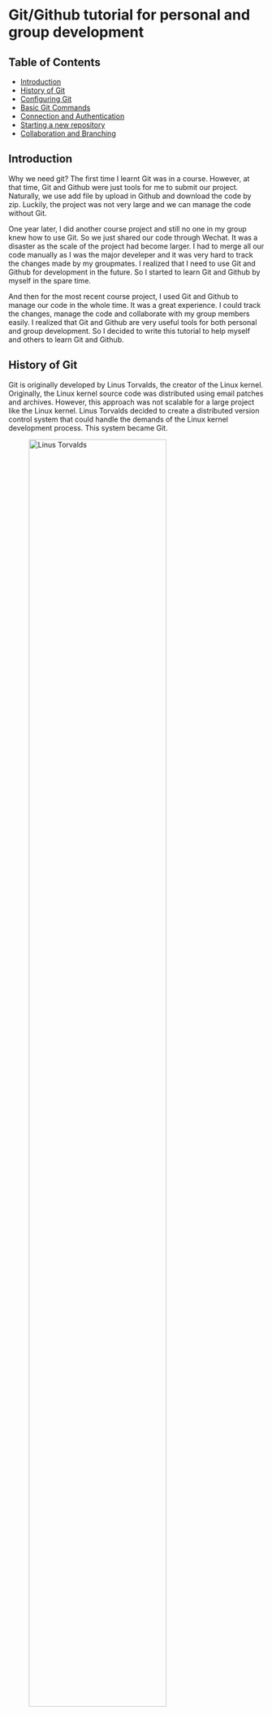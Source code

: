 # Git/Github tutorial for personal and group development

## Table of Contents
- [Introduction](#introduction)
- [History of Git](#history-of-git)
- [Configuring Git](#configuring-git)
- [Basic Git Commands](#basic-git-commands)
- [Connection and Authentication](#connection-and-authentication)
- [Starting a new repository](#starting-a-new-repository)
- [Collaboration and Branching](#collaboration-and-branching)

## Introduction
Why we need git? The first time I learnt Git was in a course. However, at that time, Git and Github were just tools for me to submit our project. Naturally, we use add file by upload in Github and download the code by zip. Luckily, the project was not very large and we can manage the code without Git.

One year later, I did another course project and still no one in my group knew how to use Git. So we just shared our code through Wechat. It was a disaster as the scale of the project had become larger. I had to merge all our code manually as I was the major develeper and it was very hard to track the changes made by my groupmates. I realized that I need to use Git and Github for development in the future. So I started to learn Git and Github by myself in the spare time.

And then for the most recent course project, I used Git and Github to manage our code in the whole time. It was a great experience. I could track the changes, manage the code and collaborate with my group members easily. I realized that Git and Github are very useful tools for both personal and group development. So I decided to write this tutorial to help myself and others to learn Git and Github.

## History of Git
Git is originally developed by Linus Torvalds, the creator of the Linux kernel. Originally, the Linux kernel source code was distributed using email patches and archives. However, this approach was not scalable for a large project like the Linux kernel. Linus Torvalds decided to create a distributed version control system that could handle the demands of the Linux kernel development process. This system became Git.

<figure>
    <img src="image/Linus.jpg" alt="Linus Torvalds" style="width:80%">
    <figcaption> Linus is an elegant and easy-going guy. <strong><em>He won't give the middle finger in public.</em></strong></figcaption>
</figure>

## Configuring Git
Before you start using Git, you need to configure it. Open your terminal and set your name and email address with the following commands:

```bash
git config --global user.name "Your Name"
```
```bash
git config --global user.email "youremail@example.com"
```

## Basic Git Commands
Here are some basic Git commands to get you started:

- `git init`: Initializes a new Git repository.
- `git add .`: Adds all changed files in the current directory to the staging area.
- `git commit -m "Commit message"`: Commits the staged files with a message describing the changes.
- `git status`: Shows the status of changes in the current repository.
- `git log`: Displays the commit history.

These commands are essential for basic Git operations.

## Connection and Authentication 
To use GitHub, create an account at [github.com](https://github.com). Once your account is set up, you can create new repositories, clone existing ones, and push your local repositories to GitHub.
On your local machine, you can connect Github with HTTPS by default (which is a remote to you). However, it would be hard to use as you need to input your password to check your identity. Thus, it would easier to connect Github by SSH. Your need to create a public and private key in .ssh folder in your machine and then copy it to Github.
```
ssh-keygen -t rsa -b 4096 -C "your_email@example.com"
```
Use the following line to test the connection and authentication with Github (SSH),
```bash
ssh -T git@github.com
```


## Starting a New Repository
Create a new repository on the command line. To let git managing your folder, you need to ensure that .git is exsiting in the folder itself or its parent folder.
To do that, you should use git init:
```bash
git init
```

### White List Strategy:
Then, you need to stage all the files you want to manage with git by git add:
For example, if you want to add README.md to stage:
```bash
git add README.md
```
### Black List Strategy:
or if you want to add all the files in the current folder, use
```bash
git add .
```
If you have any file you don't want to add to the git, use .gitignore file to maintain the black list. Thus, all the files in .gitignore will not be tracked by git.

```bash
git commit -m "first commit"
git branch -M main
git remote add origin git@github.com:<name>/<project>.git
git push -u origin main
```
…or push an existing repository from the command line
```bash
git remote add origin git@github.com:<name>/<project>.git
git branch -M main
git push -u origin main
```

## Collaboration and Branching

Collaborating on projects with Git involves managing branches:

- `git branch`: Lists all local branches.
- `git branch <branch-name>`: Creates a new branch.
- `git checkout <branch-name>`: Switches to the specified branch.
- `git merge <branch-name>`: Merges the specified branch into the current branch.

Use branches to isolate development work without affecting other parts of the project.

### Updating Local Branch from Remote (Github)

```bash
git pull # = git fetch + git merge
git fetch --all # Get all the branches from remote
```
If there is any merge conflict between remote code and local code, error will appear and you have to solve the merge conflict manully.

### Undoing a Local Commit

When working with Git, you might find yourself needing to undo a local commit. There are several ways to approach this depending on your intentions: whether you want to keep the changes made in the commit in your working directory, or discard them completely.

#### Option 1: Keep the Changes in Your Working Directory

If you wish to keep the changes for further modification but undo the commit itself, you can use the following command:

    git reset --soft HEAD^

This command will undo the last commit but keep the changes in your staging area, allowing you to re-assess or modify them before committing again.

#### Option 2: Discard the Changes Completely

If you want to undo the commit and completely remove all changes from the commit both from the staging area and the working directory, use:

    git reset --hard HEAD^

This command resets your current branch to the previous commit, discarding all changes that were made in the last commit.

Then we need to push to origin/main by force

    git push origin main --force

### Notes

- `HEAD^` (or `HEAD~1`) refers to the commit immediately before the current HEAD.
- Be cautious with `git reset --hard` as it permanently removes all uncommitted changes. Always make sure that you do not need these changes before using this command.


### Merge, Rebase and Pull Request

When you are working on a project with multiple collaborators, you will need to merge your changes with the main branch. There are two common ways to do this: merge and rebase.

#### Merge


Merging is a way to combine the changes from one branch into another. Here are the steps to perform a merge:

1. **Switch to the branch you want to merge into**:
    ```bash
    git checkout main
    ```

2. **Merge the desired branch into the current branch**:
    ```bash
    git merge <branch-name>
    ```

3. **Resolve any merge conflicts**:
    If there are conflicts, Git will prompt you to resolve them. Open the conflicting files and make the necessary changes. After resolving the conflicts, stage the changes:
    ```bash
    git add <conflicted-file>
    ```

4. **Complete the merge**:
    After resolving conflicts and staging the changes, complete the merge with:
    ```bash
    git commit
    ```

5. **Push the merged changes to the remote repository**:
    ```bash
    git push origin main
    ```

Merging is useful for integrating changes from different branches and ensuring that the main branch has the latest updates from all collaborators.


#### Rebase

Rebasing is an alternative to merging that rewrites the commit history. It is useful for maintaining a clean and linear commit history. Here are the steps to perform a rebase:

1. **Switch to the branch you want to rebase**:
    ```bash
    git checkout <branch-name>
    ```

2. **Rebase the branch onto the main branch**:
    ```bash
    git rebase main
    ```

3. **Resolve any rebase conflicts**:
    If there are conflicts, Git will prompt you to resolve them. Open the conflicting files and make the necessary changes. After resolving the conflicts, stage the changes:
    ```bash
    git add <conflicted-file>
    ```
    Continue the rebase:
    ```bash
    git rebase --continue
    ```
    If you encounter any issues during the rebase, you can abort the rebase:
    ```bash
    git rebase --abort
    ```
4. **Push the rebased changes to the remote repository**:
    ```bash
    git push origin <branch-name> --force
    ```
    **Note
    Be cautious when using `--force` with `git push`, as it can overwrite the commit history on the remote repository. Only use `--force` if you are sure that it will not cause issues for other collaborators.**

Rebasing is useful for maintaining a clean commit history and integrating changes from different branches in a linear fashion.

#### Pull Request

When you want to merge changes from a feature branch into the main branch, you can create a pull request on GitHub. Here are the steps to create a pull request:

1. **Push your changes to the remote repository**:
    ```bash
    git push origin <branch-name>
    ```
2. **Go to the GitHub repository**:
    Open the GitHub repository in your browser.


3. **Create a new pull request**:
    Click on the "New pull request" button.


4. **Select the branches**:
    Choose the branch you want to merge changes from and into.


5. **Review the changes**:
    Review the changes made in the pull request and add a description if needed.

### Cherry-Pick

Cherry-picking is a Git feature that allows you to apply a specific commit from one branch to another. This can be useful when you want to apply a specific change without merging the entire branch. Here are the steps to cherry-pick a commit:

1. **Identify the commit hash**:
    Find the commit hash of the commit you want to cherry-pick. You can use `git log` to view the commit history.

2. **Switch to the target branch**:
    ```bash
    git checkout <target-branch>
    ```
3. **Cherry-pick the commit**:
    ```bash
    git cherry-pick <commit-hash>
    ```
4. **Resolve any conflicts**:
    If there are conflicts, resolve them as you would during a merge or rebase.

5. **Complete the cherry-pick**:
    After resolving conflicts, commit the changes to complete the cherry-pick.

Cherry-picking is a powerful feature that allows you to apply specific changes from one branch to another. Use it carefully to avoid introducing conflicts or unwanted changes.

